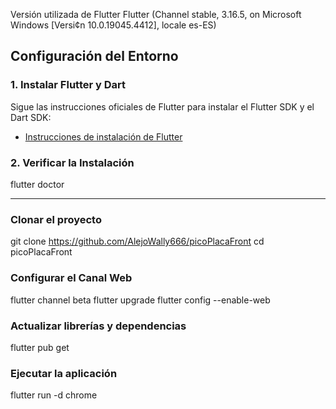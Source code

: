 Versión utilizada de Flutter
Flutter (Channel stable, 3.16.5, on Microsoft Windows [Versi¢n 10.0.19045.4412], locale es-ES)

## Configuración del Entorno

### 1. Instalar Flutter y Dart

Sigue las instrucciones oficiales de Flutter para instalar el Flutter SDK y el Dart SDK:

- [Instrucciones de instalación de Flutter](https://flutter.dev/docs/get-started/install)

### 2. Verificar la Instalación


flutter doctor

_________________________
### Clonar el proyecto
git clone https://github.com/AlejoWally666/picoPlacaFront
cd picoPlacaFront

### Configurar el Canal Web
flutter channel beta
flutter upgrade
flutter config --enable-web

### Actualizar librerías y dependencias
flutter pub get

### Ejecutar la aplicación
flutter run -d chrome